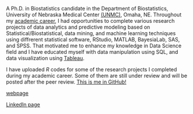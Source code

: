 A Ph.D. in Biostatistics candidate in the Department of Biostatistics, University of Nebraska Medical Center [(UNMC)](https://www.unmc.edu/publichealth/departments/biostatistics/), Omaha, NE. Throughout my [academic career](https://niroshar.github.io/My-Profile/links/professional.md), I had opportunities to complete various research projects of data analytics and predictive modeling based on Statistical/Biostatistical, data mining, and machine learning techniques using diffrerent statistical software, RStudio, MATLAB, BayesiaLab, SAS, and SPSS. That motivated me to enhance my knowledge in Data Science field and I have educated myself with data manipulation using SQL, and data visualization using [Tableau](https://public.tableau.com/profile/nirosha.p.rathnayake#!/). 

I have uploaded *R* codes for some of the research projects I completed during my academic career. Some of them are still under review and will be posted after the peer review.  [This is me in GitHub!](https://github.com/niroshar)

[webpage](https://niroshar.github.io/My-Profile/)
 
[LinkedIn page](https://www.linkedin.com/in/nirosha-rathnayake-89501385/)


